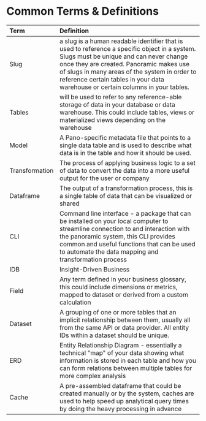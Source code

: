 # Common Terms & Definitions

<table>
  <thead>
    <tr>
      <th style="text-align:left">Term</th>
      <th style="text-align:left">Definition</th>
    </tr>
  </thead>
  <tbody>
    <tr>
      <td style="text-align:left">
        <p></p>
        <p>Slug</p>
      </td>
      <td style="text-align:left">a slug is a human readable identifier that is used to reference a specific
        object in a system. Slugs must be unique and can never change once they
        are created. Panoramic makes use of slugs in many areas of the system in
        order to reference certain tables in your data warehouse or certain columns
        in your tables.</td>
    </tr>
    <tr>
      <td style="text-align:left">Tables</td>
      <td style="text-align:left">will be used to refer to any reference-able storage of data in your database
        or data warehouse. This could include tables, views or materialized views
        depending on the warehouse</td>
    </tr>
    <tr>
      <td style="text-align:left">Model</td>
      <td style="text-align:left">A Pano-specific metadata file that points to a single data table and is
        used to describe what data is in the table and how it should be used.</td>
    </tr>
    <tr>
      <td style="text-align:left">Transformation</td>
      <td style="text-align:left">The process of applying business logic to a set of data to convert the
        data into a more useful output for the user or company</td>
    </tr>
    <tr>
      <td style="text-align:left">Dataframe</td>
      <td style="text-align:left">The output of a transformation process, this is a single table of data
        that can be visualized or shared</td>
    </tr>
    <tr>
      <td style="text-align:left">CLI</td>
      <td style="text-align:left">Command line interface - a package that can be installed on your local
        computer to streamline connection to and interaction with the panoramic
        system, this CLI provides common and useful functions that can be used
        to automate the data mapping and transformation process</td>
    </tr>
    <tr>
      <td style="text-align:left">IDB</td>
      <td style="text-align:left">Insight-Driven Business</td>
    </tr>
    <tr>
      <td style="text-align:left">Field</td>
      <td style="text-align:left">Any term defined in your business glossary, this could include dimensions
        or metrics, mapped to dataset or derived from a custom calculation</td>
    </tr>
    <tr>
      <td style="text-align:left">Dataset</td>
      <td style="text-align:left">A grouping of one or more tables that an implicit relationship between
        them, usually all from the same API or data provider. All entity IDs within
        a dataset should be unique.</td>
    </tr>
    <tr>
      <td style="text-align:left">ERD</td>
      <td style="text-align:left">Entity Relationship Diagram - essentially a technical &quot;map&quot;
        of your data showing what information is stored in each table and how you
        can form relations between multiple tables for more complex analysis</td>
    </tr>
    <tr>
      <td style="text-align:left">Cache</td>
      <td style="text-align:left">A pre-assembled dataframe that could be created manually or by the system,
        caches are used to help speed up analytical query times by doing the heavy
        processing in advance</td>
    </tr>
  </tbody>
</table>

